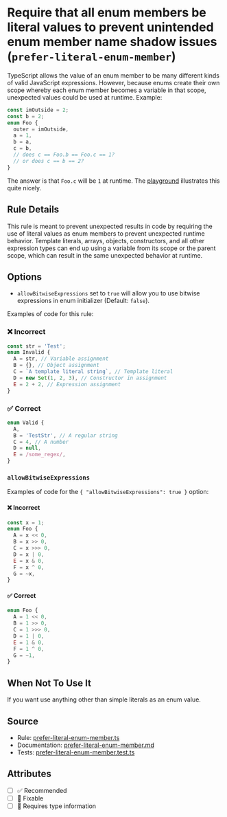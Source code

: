 # Require that all enum members be literal values to prevent unintended enum member name shadow issues (`prefer-literal-enum-member`)

TypeScript allows the value of an enum member to be many different kinds of valid JavaScript expressions. However, because enums create their own scope whereby each enum member becomes a variable in that scope, unexpected values could be used at runtime. Example:

```ts
const imOutside = 2;
const b = 2;
enum Foo {
  outer = imOutside,
  a = 1,
  b = a,
  c = b,
  // does c == Foo.b == Foo.c == 1?
  // or does c == b == 2?
}
```

The answer is that `Foo.c` will be `1` at runtime. The [playground](https://www.typescriptlang.org/play/#src=const%20imOutside%20%3D%202%3B%0D%0Aconst%20b%20%3D%202%3B%0D%0Aenum%20Foo%20%7B%0D%0A%20%20%20%20outer%20%3D%20imOutside%2C%0D%0A%20%20%20%20a%20%3D%201%2C%0D%0A%20%20%20%20b%20%3D%20a%2C%0D%0A%20%20%20%20c%20%3D%20b%2C%0D%0A%20%20%20%20%2F%2F%20does%20c%20%3D%3D%20Foo.b%20%3D%3D%20Foo.c%20%3D%3D%201%3F%0D%0A%20%20%20%20%2F%2F%20or%20does%20c%20%3D%3D%20b%20%3D%3D%202%3F%0D%0A%7D) illustrates this quite nicely.

## Rule Details

This rule is meant to prevent unexpected results in code by requiring the use of literal values as enum members to prevent unexpected runtime behavior. Template literals, arrays, objects, constructors, and all other expression types can end up using a variable from its scope or the parent scope, which can result in the same unexpected behavior at runtime.

## Options

- `allowBitwiseExpressions` set to `true` will allow you to use bitwise expressions in enum initializer (Default: `false`).

Examples of code for this rule:

<!--tabs-->

### ❌ Incorrect

```ts
const str = 'Test';
enum Invalid {
  A = str, // Variable assignment
  B = {}, // Object assignment
  C = `A template literal string`, // Template literal
  D = new Set(1, 2, 3), // Constructor in assignment
  E = 2 + 2, // Expression assignment
}
```

### ✅ Correct

```ts
enum Valid {
  A,
  B = 'TestStr', // A regular string
  C = 4, // A number
  D = null,
  E = /some_regex/,
}
```

<!--/tabs-->

### `allowBitwiseExpressions`

Examples of code for the `{ "allowBitwiseExpressions": true }` option:

<!--tabs-->

#### ❌ Incorrect

```ts
const x = 1;
enum Foo {
  A = x << 0,
  B = x >> 0,
  C = x >>> 0,
  D = x | 0,
  E = x & 0,
  F = x ^ 0,
  G = ~x,
}
```

#### ✅ Correct

```ts
enum Foo {
  A = 1 << 0,
  B = 1 >> 0,
  C = 1 >>> 0,
  D = 1 | 0,
  E = 1 & 0,
  F = 1 ^ 0,
  G = ~1,
}
```

## When Not To Use It

If you want use anything other than simple literals as an enum value.

## Source

- Rule: [prefer-literal-enum-member.ts](https://github.com/typescript-eslint/typescript-eslint/blob/main/packages/eslint-plugin/src/rules/prefer-literal-enum-member.ts)
- Documentation: [prefer-literal-enum-member.md](https://github.com/typescript-eslint/typescript-eslint/blob/main/packages/eslint-plugin/docs/rules/prefer-literal-enum-member.md)
- Tests: [prefer-literal-enum-member.test.ts](https://github.com/typescript-eslint/typescript-eslint/blob/main/packages/eslint-plugin/tests/rules/prefer-literal-enum-member.test.ts)

## Attributes

- [ ] ✅ Recommended
- [ ] 🔧 Fixable
- [ ] 💭 Requires type information
